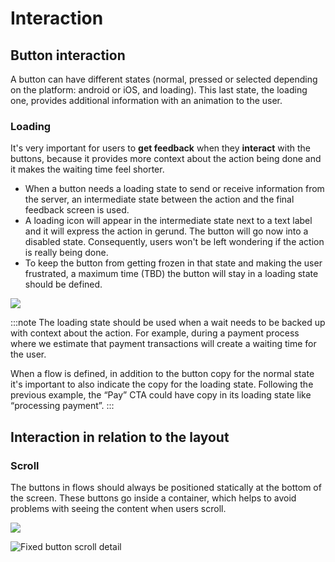 # Interaction

## Button interaction

A button can have different states \(normal, pressed or selected depending on the platform: android or iOS, and loading\). This last state, the loading one, provides additional information with an animation to the user.

### Loading

It's very important for users to **get feedback** when they **interact** with the buttons, because it provides more context about the action being done and it makes the waiting time feel shorter.‌

* When a button needs a loading state to send or receive information from the server, an intermediate state between the action and the final feedback screen is used. 
* A loading icon will appear in the intermediate state next to a text label and it will express the action in gerund. The button will go now into a disabled state. Consequently, users won't be left wondering if the action is really being done. 
* To keep the button from getting frozen in that state and making the user frustrated, a maximum time \(TBD\) the button will stay in a loading state should be defined. 

![](../img/interaction_loading.gif)

:::note
The loading state should be used when a wait needs to be backed up with context about the action. For example, during a payment process where we estimate that payment transactions will create a waiting time for the user.

When a flow is defined, in addition to the button copy for the normal state it's important to also indicate the copy for the loading state. Following the previous example, the “Pay” CTA could have copy in its loading state like “processing payment”.
:::

## Interaction in relation to the layout

### Scroll

The buttons in flows should always be positioned statically at the bottom of the screen. These buttons go inside a container, which helps to avoid problems with seeing the content when users scroll.

![](../img/interaction_scroll.gif)

![Fixed button scroll detail](../img/interaction_scroll_02.gif)

